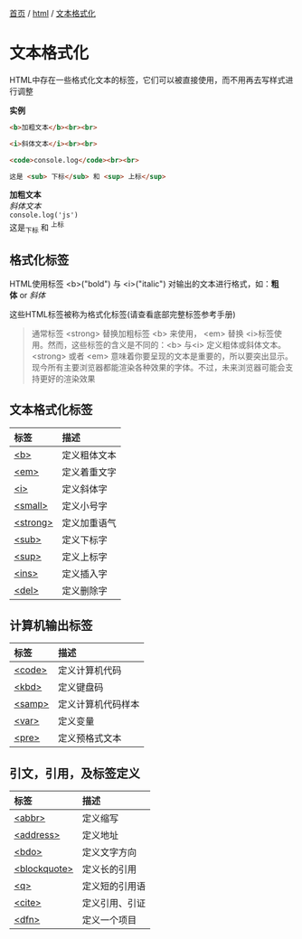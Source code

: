 [首页](/) / [html](/html/) / [文本格式化](/html/text-format)

# 文本格式化

HTML中存在一些格式化文本的标签，它们可以被直接使用，而不用再去写样式进行调整

**实例**

```html
<b>加粗文本</b><br><br>

<i>斜体文本</i><br><br>

<code>console.log</code><br><br>

这是 <sub> 下标</sub> 和 <sup> 上标</sup>
```

<output>
  <b>加粗文本</b>
  <br/>
  <i>斜体文本</i>
  <br/>
  <code>console.log('js')</code>
  <br/>
  这是<sub>下标</sub> 和 <sup>上标</sup>
</output>


## 格式化标签

HTML使用标签 \<b>("bold") 与 \<i>("italic") 对输出的文本进行格式，如：**粗体** or *斜体*

这些HTML标签被称为格式化标签(请查看底部完整标签参考手册)

> 通常标签 \<strong> 替换加粗标签 \<b> 来使用， \<em> 替换 \<i>标签使用。然而，这些标签的含义是不同的：\<b> 与\<i> 定义粗体或斜体文本。\<strong> 或者 \<em> 意味着你要呈现的文本是重要的，所以要突出显示。现今所有主要浏览器都能渲染各种效果的字体。不过，未来浏览器可能会支持更好的渲染效果

## 文本格式化标签

|标签|描述|
|:---|:---|
|[\<b>](https://www.w3cschool.cn/htmltags/tag-b.html)|定义粗体文本|
|[\<em>](https://www.w3cschool.cn/htmltags/tag-em.html)|定义着重文字|
|[\<i>](https://www.w3cschool.cn/htmltags/tag-i.html)|定义斜体字|
|[\<small>](https://www.w3cschool.cn/htmltags/tag-small.html)|定义小号字|
|[\<strong>](https://www.w3cschool.cn/htmltags/tag-strong.html)|定义加重语气|
|[\<sub>](https://www.w3cschool.cn/htmltags/tag-sub.html)|定义下标字|
|[\<sup>](https://www.w3cschool.cn/htmltags/tag-sup.html)|定义上标字|
|[\<ins>](https://www.w3cschool.cn/htmltags/tag-ins.html)|定义插入字|
|[\<del>](https://www.w3cschool.cn/htmltags/tag-del.html)|定义删除字|

## 计算机输出标签

|标签|描述|
|:---|:---|
|[\<code>](https://www.w3cschool.cn/htmltags/tag-code.html)|定义计算机代码|
|[\<kbd>](https://www.w3cschool.cn/htmltags/tag-kbd.html)|定义键盘码|
|[\<samp>](https://www.w3cschool.cn/htmltags/tag-smap.html)|定义计算机代码样本|
|[\<var>](https://www.w3cschool.cn/htmltags/tag-var.html)|定义变量|
|[\<pre>](https://www.w3cschool.cn/htmltags/tag-pre.html)|定义预格式文本|

## 引文，引用，及标签定义

|标签|描述|
|:---|:---|
|[\<abbr>](https://www.w3cschool.cn/htmltags/tag-abbr.html)|定义缩写|
|[\<address>](https://www.w3cschool.cn/htmltags/tag-address.html)|定义地址|
|[\<bdo>](https://www.w3cschool.cn/htmltags/tag-bdo.html) |定义文字方向|
|[\<blockquote>](https://www.w3cschool.cn/htmltags/tag-blockquote.html) |定义长的引用|
|[\<q>](https://www.w3cschool.cn/htmltags/tag-q.html)|定义短的引用语|
|[\<cite>](https://www.w3cschool.cn/htmltags/tag-cite.html)|定义引用、引证|
|[\<dfn>](https://www.w3cschool.cn/htmltags/tag-dfn.html)|定义一个项目|
